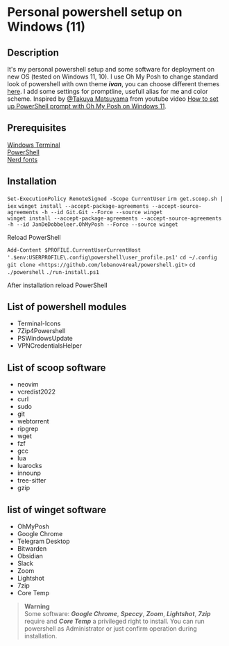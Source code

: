 # Personal powershell setup on Windows (11)

## Description

It's my personal powershell setup and some software for deployment on new OS (tested on Windows 11, 10). I use Oh My Posh to change standard look of powershell with own theme ***ivan***, you can choose different themes [here](https://ohmyposh.dev/docs/themes). I add some settings for promptline, usefull alias for me and color scheme. Inspired by [@Takuya Matsuyama](https://github.com/craftzdog) from youtube video [How to set up PowerShell prompt with Oh My Posh on Windows 11](https://www.youtube.com/watch?v=5-aK2_WwrmM).  
  
## Prerequisites

[Windows Terminal](https://github.com/microsoft/terminal)  
[PowerShell](https://github.com/PowerShell/PowerShell)  
[Nerd fonts](https://github.com/ryanoasis/nerd-fonts)  

## Installation

```Set-ExecutionPolicy RemoteSigned -Scope CurrentUser```
```irm get.scoop.sh | iex```
```winget install --accept-package-agreements --accept-source-agreements -h --id Git.Git --Force --source winget```  
```winget install --accept-package-agreements --accept-source-agreements -h --id JanDeDobbeleer.OhMyPosh --Force --source winget```

Reload PowerShell

```Add-Content $PROFILE.CurrentUserCurrentHost '.$env:USERPROFILE\.config\powershell\user_profile.ps1'```
```cd ~/.config```
```git clone <https://github.com/lobanov4real/powershell.git>```
```cd ./powershell```
```./run-install.ps1```  

After installation reload PowerShell

## List of powershell modules

- Terminal-Icons
- 7Zip4Powershell
- PSWindowsUpdate
- VPNCredentialsHelper

## List of scoop software

- neovim
- vcredist2022
- curl
- sudo
- git
- webtorrent
- ripgrep  
- wget  
- fzf  
- gcc  
- lua
- luarocks
- innounp
- tree-sitter  
- gzip

## list of winget software  

- OhMyPosh
- Google Chrome
- Telegram Desktop
- Bitwarden
- Obsidian
- Slack
- Zoom
- Lightshot
- 7zip  
- Core Temp  
  
> **Warning**  
Some software: ***Google Chrome***, ***Speccy***, ***Zoom***, ***Lightshot***, ***7zip*** require and ***Core Temp*** a privileged right to install. You can run powershell as Administrator or just confirm operation during installation.  
